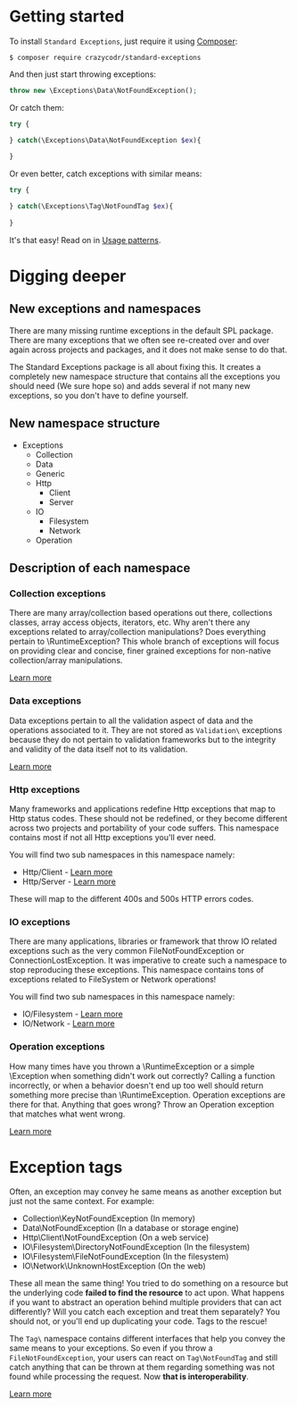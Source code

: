 # Getting started

To install `Standard Exceptions`, just require it using [Composer](http://www.getcomposer.org/):

```
$ composer require crazycodr/standard-exceptions
```

And then just start throwing exceptions:

```php
throw new \Exceptions\Data\NotFoundException();
```

Or catch them:

```php
try {

} catch(\Exceptions\Data\NotFoundException $ex){
   
}
```

Or even better, catch exceptions with similar means:

```php
try {

} catch(\Exceptions\Tag\NotFoundTag $ex){
   
}
```

It's that easy! Read on in [Usage patterns](patterns.md).

# Digging deeper

## New exceptions and namespaces

There are many missing runtime exceptions in the default SPL package. There are many exceptions that we often see re-created over and over again across projects and packages, and it does not make sense to do that. 

The Standard Exceptions package is all about fixing this. It creates a completely new namespace structure that contains all the exceptions you should need (We sure hope so) and adds several if not many new exceptions, so you don't have to define yourself.

## New namespace structure

- Exceptions
    - Collection
    - Data
    - Generic
    - Http
        - Client
        - Server
    - IO
        - Filesystem
        - Network
    - Operation

## Description of each namespace

### Collection exceptions

There are many array/collection based operations out there, collections classes, array access objects, iterators, etc. Why aren't there any exceptions related to array/collection manipulations? Does everything pertain to \RuntimeException? This whole branch of exceptions will focus on providing clear and concise, finer grained exceptions for non-native collection/array manipulations.

[Learn more](exceptions/collection-exceptions.md)

### Data exceptions

Data exceptions pertain to all the validation aspect of data and the operations associated to it. They are not stored as `Validation\` exceptions because they do not pertain to validation frameworks but to the integrity and validity of the data itself not to its validation.

[Learn more](exceptions/data-exceptions.md)

### Http exceptions

Many frameworks and applications redefine Http exceptions that map to Http status codes. These should not be redefined, or they become different across two projects and portability of your code suffers. This namespace contains most if not all Http exceptions you'll ever need.

You will find two sub namespaces in this namespace namely:

- Http/Client - [Learn more](exceptions/http-client-exceptions.md)
- Http/Server - [Learn more](exceptions/http-server-exceptions.md)

These will map to the different 400s and 500s HTTP errors codes.

### IO exceptions

There are many applications, libraries or framework that throw IO related exceptions such as the very common FileNotFoundException or ConnectionLostException. It was imperative to create such a namespace to stop reproducing these exceptions. This namespace contains tons of exceptions related to FileSystem or Network operations!

You will find two sub namespaces in this namespace namely:

- IO/Filesystem - [Learn more](exceptions/io-filesystem-exceptions.md)
- IO/Network - [Learn more](exceptions/io-network-exceptions.md)

### Operation exceptions

How many times have you thrown a \RuntimeException or a simple \Exception when something didn't work out correctly? Calling a function incorrectly, or when a behavior doesn't end up too well should return something more precise than \RuntimeException. Operation exceptions are there for that. Anything that goes wrong? Throw an Operation exception that matches what went wrong.

[Learn more](exceptions/operation-exceptions.md)

# Exception tags

Often, an exception may convey he same means as another exception but just not the same context. For example:

- Collection\KeyNotFoundException (In memory)
- Data\NotFoundException (In a database or storage engine)
- Http\Client\NotFoundException (On a web service)
- IO\Filesystem\DirectoryNotFoundException (In the filesystem)
- IO\Filesystem\FileNotFoundException (In the filesystem)
- IO\Network\UnknownHostException (On the web)

These all mean the same thing! You tried to do something on a resource but the underlying code **failed to find the resource** to act upon. What happens if you want to abstract an operation behind multiple providers that can act differently? Will you catch each exception and treat them separately? You should not, or you'll end up duplicating your code. Tags to the rescue!

The `Tag\` namespace contains different interfaces that help you convey the same means to your exceptions. So even if you throw a `FileNotFoundException`, your users can react on `Tag\NotFoundTag` and still catch anything that can be thrown at them regarding something was not found while processing the request. Now **that is interoperability**.

[Learn more](tags.md)
